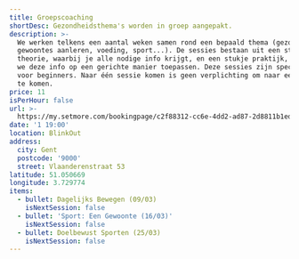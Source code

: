 ```yaml
---
title: Groepscoaching
shortDesc: Gezondheidsthema's worden in groep aangepakt.
description: >-
  We werken telkens een aantal weken samen rond een bepaald thema (gezonde
  gewoontes aanleren, voeding, sport...). De sessies bestaan uit een stukje
  theorie, waarbij je alle nodige info krijgt, en een stukje praktijk, waarbij
  we deze info op een gerichte manier toepassen. Deze sessies zijn specifiek
  voor beginners. Naar één sessie komen is geen verplichting om naar een andere
  te komen.
price: 11
isPerHour: false
url: >-
  https://my.setmore.com/bookingpage/c2f88312-cc6e-4dd2-ad87-2d8811b1ed3b/bookclass
date: '1 19:00'
location: BlinkOut
address:
  city: Gent
  postcode: '9000'
  street: Vlaanderenstraat 53
latitude: 51.050669
longitude: 3.729774
items:
  - bullet: Dagelijks Bewegen (09/03)
    isNextSession: false
  - bullet: 'Sport: Een Gewoonte (16/03)'
    isNextSession: false
  - bullet: Doelbewust Sporten (25/03)
    isNextSession: false
---
```


